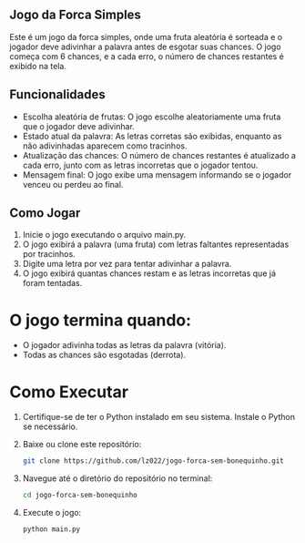 ## Jogo da Forca Simples
Este é um jogo da forca simples, onde uma fruta aleatória é sorteada e o jogador deve adivinhar a palavra antes de esgotar suas chances. O jogo começa com 6 chances, e a cada erro, o número de chances restantes é exibido na tela.

## Funcionalidades
- Escolha aleatória de frutas: O jogo escolhe aleatoriamente uma fruta que o jogador deve adivinhar.
- Estado atual da palavra: As letras corretas são exibidas, enquanto as não adivinhadas aparecem como tracinhos.
- Atualização das chances: O número de chances restantes é atualizado a cada erro, junto com as letras incorretas que o jogador tentou.
- Mensagem final: O jogo exibe uma mensagem informando se o jogador venceu ou perdeu ao final.
  
## Como Jogar
1. Inicie o jogo executando o arquivo main.py.
2. O jogo exibirá a palavra (uma fruta) com letras faltantes representadas por tracinhos.
3. Digite uma letra por vez para tentar adivinhar a palavra.
2. O jogo exibirá quantas chances restam e as letras incorretas que já foram tentadas.
# O jogo termina quando:
- O jogador adivinha todas as letras da palavra (vitória).
- Todas as chances são esgotadas (derrota).
  
# Como Executar
1. Certifique-se de ter o Python instalado em seu sistema. Instale o Python se necessário.
2. Baixe ou clone este repositório:
    ```bash
    git clone https://github.com/lz022/jogo-forca-sem-bonequinho.git
3. Navegue até o diretório do repositório no terminal:
   
    ```bash
   cd jogo-forca-sem-bonequinho

4. Execute o jogo:

    ```bash
   python main.py
